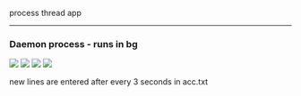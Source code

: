 process thread app

---

### Daemon process - runs in bg

![](code_for_working_with_files_0.png)
![](code_for_working_with_files.png)
![](code_for_working_with_files_output.png)
![](code_for_working_with_files_output1.png)

new lines are entered after every 3 seconds in acc.txt